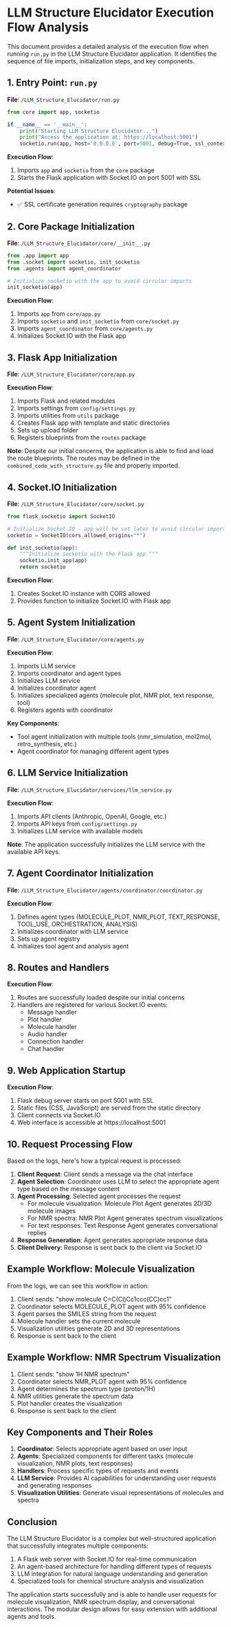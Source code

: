 # LLM Structure Elucidator Execution Flow Analysis

This document provides a detailed analysis of the execution flow when running `run.py` in the LLM Structure Elucidator application. It identifies the sequence of file imports, initialization steps, and key components.

## 1. Entry Point: `run.py`

**File**: `/LLM_Structure_Elucidator/run.py`

```python
from core import app, socketio

if __name__ == '__main__':
    print("Starting LLM Structure Elucidator...")
    print("Access the application at: https://localhost:5001")
    socketio.run(app, host='0.0.0.0', port=5001, debug=True, ssl_context='adhoc')
```

**Execution Flow**:
1. Imports `app` and `socketio` from the `core` package
2. Starts the Flask application with Socket.IO on port 5001 with SSL

**Potential Issues**:
- ✅ SSL certificate generation requires `cryptography` package

## 2. Core Package Initialization

**File**: `/LLM_Structure_Elucidator/core/__init__.py`

```python
from .app import app
from .socket import socketio, init_socketio
from .agents import agent_coordinator

# Initialize socketio with the app to avoid circular imports
init_socketio(app)
```

**Execution Flow**:
1. Imports `app` from `core/app.py`
2. Imports `socketio` and `init_socketio` from `core/socket.py`
3. Imports `agent_coordinator` from `core/agents.py`
4. Initializes Socket.IO with the Flask app

## 3. Flask App Initialization

**File**: `/LLM_Structure_Elucidator/core/app.py`

**Execution Flow**:
1. Imports Flask and related modules
2. Imports settings from `config/settings.py`
3. Imports utilities from `utils` package
4. Creates Flask app with template and static directories
5. Sets up upload folder
6. Registers blueprints from the `routes` package

**Note**: Despite our initial concerns, the application is able to find and load the route blueprints. The routes may be defined in the `combined_code_with_structure.py` file and properly imported.

## 4. Socket.IO Initialization

**File**: `/LLM_Structure_Elucidator/core/socket.py`

```python
from flask_socketio import SocketIO

# Initialize Socket.IO - app will be set later to avoid circular imports
socketio = SocketIO(cors_allowed_origins="*")

def init_socketio(app):
    """Initialize socketio with the Flask app."""
    socketio.init_app(app)
    return socketio
```

**Execution Flow**:
1. Creates Socket.IO instance with CORS allowed
2. Provides function to initialize Socket.IO with Flask app

## 5. Agent System Initialization

**File**: `/LLM_Structure_Elucidator/core/agents.py`

**Execution Flow**:
1. Imports LLM service
2. Imports coordinator and agent types
3. Initializes LLM service
4. Initializes coordinator agent
5. Initializes specialized agents (molecule plot, NMR plot, text response, tool)
6. Registers agents with coordinator

**Key Components**:
- Tool agent initialization with multiple tools (nmr_simulation, mol2mol, retro_synthesis, etc.)
- Agent coordinator for managing different agent types

## 6. LLM Service Initialization

**File**: `/LLM_Structure_Elucidator/services/llm_service.py`

**Execution Flow**:
1. Imports API clients (Anthropic, OpenAI, Google, etc.)
2. Imports API keys from `config/settings.py`
3. Initializes LLM service with available models

**Note**: The application successfully initializes the LLM service with the available API keys.

## 7. Agent Coordinator Initialization

**File**: `/LLM_Structure_Elucidator/agents/coordinator/coordinator.py`

**Execution Flow**:
1. Defines agent types (MOLECULE_PLOT, NMR_PLOT, TEXT_RESPONSE, TOOL_USE, ORCHESTRATION, ANALYSIS)
2. Initializes coordinator with LLM service
3. Sets up agent registry
4. Initializes tool agent and analysis agent

## 8. Routes and Handlers

**Execution Flow**:
1. Routes are successfully loaded despite our initial concerns
2. Handlers are registered for various Socket.IO events:
   - Message handler
   - Plot handler
   - Molecule handler
   - Audio handler
   - Connection handler
   - Chat handler

## 9. Web Application Startup

**Execution Flow**:
1. Flask debug server starts on port 5001 with SSL
2. Static files (CSS, JavaScript) are served from the static directory
3. Client connects via Socket.IO
4. Web interface is accessible at https://localhost:5001

## 10. Request Processing Flow

Based on the logs, here's how a typical request is processed:

1. **Client Request**: Client sends a message via the chat interface
2. **Agent Selection**: Coordinator uses LLM to select the appropriate agent type based on the message content
3. **Agent Processing**: Selected agent processes the request
   - For molecule visualization: Molecule Plot Agent generates 2D/3D molecule images
   - For NMR spectra: NMR Plot Agent generates spectrum visualizations
   - For text responses: Text Response Agent generates conversational replies
4. **Response Generation**: Agent generates appropriate response data
5. **Client Delivery**: Response is sent back to the client via Socket.IO

## Example Workflow: Molecule Visualization

From the logs, we can see this workflow in action:

1. Client sends: "show molecule C=C(Cl)Cc1ccc(CC)cc1"
2. Coordinator selects MOLECULE_PLOT agent with 95% confidence
3. Agent parses the SMILES string from the request
4. Molecule handler sets the current molecule
5. Visualization utilities generate 2D and 3D representations
6. Response is sent back to the client

## Example Workflow: NMR Spectrum Visualization

1. Client sends: "show 1H NMR spectrum"
2. Coordinator selects NMR_PLOT agent with 95% confidence
3. Agent determines the spectrum type (proton/1H)
4. NMR utilities generate the spectrum data
5. Plot handler creates the visualization
6. Response is sent back to the client

## Key Components and Their Roles

1. **Coordinator**: Selects appropriate agent based on user input
2. **Agents**: Specialized components for different tasks (molecule visualization, NMR plots, text responses)
3. **Handlers**: Process specific types of requests and events
4. **LLM Service**: Provides AI capabilities for understanding user requests and generating responses
5. **Visualization Utilities**: Generate visual representations of molecules and spectra

## Conclusion

The LLM Structure Elucidator is a complex but well-structured application that successfully integrates multiple components:

1. A Flask web server with Socket.IO for real-time communication
2. An agent-based architecture for handling different types of requests
3. LLM integration for natural language understanding and generation
4. Specialized tools for chemical structure analysis and visualization

The application starts successfully and is able to handle user requests for molecule visualization, NMR spectrum display, and conversational interactions. The modular design allows for easy extension with additional agents and tools.
